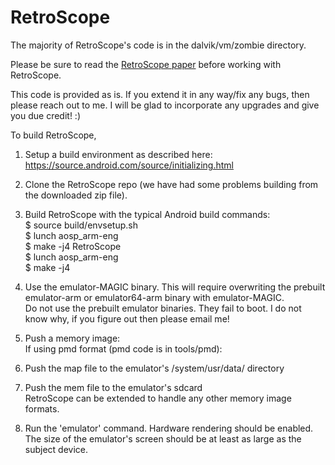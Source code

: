 # RetroScope

The majority of RetroScope's code is in the dalvik/vm/zombie directory.

Please be sure to read the [RetroScope paper](https://www.usenix.org/system/files/conference/usenixsecurity16/sec16_paper_saltaformaggio.pdf) before working with RetroScope.


This code is provided as is. If you extend it in any way/fix any bugs, then please reach out to me. I will be glad to incorporate any upgrades and give you due credit! :) 

To build RetroScope,<br>
1) Setup a build environment as described here:
https://source.android.com/source/initializing.html

2) Clone the RetroScope repo (we have had some problems building from the downloaded zip file).

3) Build RetroScope with the typical Android build commands:<br>
$ source build/envsetup.sh<br>
$ lunch aosp_arm-eng<br>
$ make -j4 RetroScope<br>
$ lunch aosp_arm-eng<br>
$ make -j4<br>

4) Use the emulator-MAGIC binary. This will require overwriting the prebuilt emulator-arm or emulator64-arm binary with emulator-MAGIC.<br>
Do not use the prebuilt emulator binaries. They fail to boot. I do not know why, if you figure out then please email me!

5) Push a memory image:<br>
If using pmd format (pmd code is in tools/pmd):<br>
1) Push the map file to the emulator's /system/usr/data/ directory<br>
2) Push the mem file to the emulator's sdcard<br>
RetroScope can be extended to handle any other memory image formats.

6) Run the 'emulator' command. Hardware rendering should be enabled. The size of the emulator's screen should be at least as large as the subject device.

